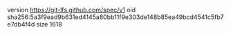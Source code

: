 version https://git-lfs.github.com/spec/v1
oid sha256:5a3f9ead9b631ed4145a80bb11f9e303de148b85ea49bcd4541c5fb7e7db4f4d
size 1618
